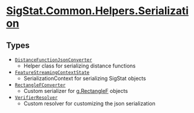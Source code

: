 # [SigStat.Common.Helpers.Serialization](./README.md)

## Types

- [`DistanceFunctionJsonConverter`](./DistanceFunctionJsonConverter.md)
	- Helper class for serializing distance functions
- [`FeatureStreamingContextState`](./FeatureStreamingContextState.md)
	- SerializationContext for serializing SigStat objects
- [`RectangleFConverter`](./RectangleFConverter.md)
	- Custom serializer for [g.RectangleF](https://github.com/hargitomi97/sigstat/blob/master/docs/md/.md) objects
- [`VerifierResolver`](./VerifierResolver.md)
	- Custom resolver for customizing the json serialization

